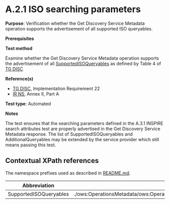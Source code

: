 # A.2.1 ISO searching parameters

**Purpose**: Verification whether the Get Discovery Service Metadata operation supports the advertisement of all supported ISO queryables.

**Prerequisites**

**Test method**

Examine whether the Get Discovery Service Metadata operation supports the advertisement of all [SupportedISOQueryables](#SupportedISOQueryables) as defined by Table 4 of [TG DISC](README.md#ref_TG_DISC)

**Reference(s)**

* [TG DISC](README.md#ref_TG_DISC), Implementation Requirement 22
* [IR NS](README.md#ref_IR_NS), Annex II, Part A

**Test type**: Automated

**Notes**

The test ensures that the searching parameters defined in the A.3.1 INSPIRE search attributes test are properly advertised in the Get Discovery Service Metadata response. The list of SupportedISOQueryables and AdditionalQueryables may be extended by the service provider which still means passing this test.

## Contextual XPath references

The namespace prefixes used as described in [README.md](README.md#namespaces).

Abbreviation                                               |  XPath expression
---------------------------------------------------------- | -------------------------------------------------------------------------
<a name="SupportedISOQueryables"></a>SupportedISOQueryables | ./ows:OperationsMetadata/ows:Operation[name="GetRecords"]/ows:Constraint[name="SupportedISOQueryables"]/ows:Value
